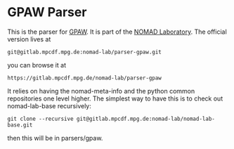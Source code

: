 # GPAW Parser

This is the parser for [GPAW](https://wiki.fysik.dtu.dk/gpaw/).
It is part of the [NOMAD Laboratory](http://nomad-lab.eu).
The official version lives at

    git@gitlab.mpcdf.mpg.de:nomad-lab/parser-gpaw.git

you can browse it at

    https://gitlab.mpcdf.mpg.de/nomad-lab/parser-gpaw

It relies on having the nomad-meta-info and the python common repositories one level higher.
The simplest way to have this is to check out nomad-lab-base recursively:

    git clone --recursive git@gitlab.mpcdf.mpg.de:nomad-lab/nomad-lab-base.git

then this will be in parsers/gpaw.
